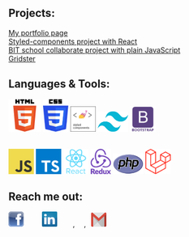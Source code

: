 <h2>Projects:</h2>
<a href="https://leogytis.github.io/">My portfolio page</a><br>
<a href="https://leogytis.github.io/e-study/">Styled-components project with React</a><br>
<a href="https://leogytis.github.io/braintech/">BIT school collaborate project with plain JavaScript</a><br>
<a href="https://leogytis.github.io/gridster/">Gridster</a><br>

<h2>Languages & Tools:</h2>
<a href="https://www.w3schools.com/html/" title="html"><img src="icons/html.png" width="64" height="64" /></a>
<a href="https://www.w3schools.com/css/" title="css"><img src="icons/css.png" width="50" height="64" /></a>
<a href="https://styled-components.com/" title="styled"><img src="icons/styled-components.png" width="50" height="50"/></a>
<a href="https://tailwindcss.com/" title="Tailwind"><img src="icons/tailwind.png" width=60" height="40"/></a>
<a href="https://bootsrap.com/" title="Bootstrap"><img src="icons/bootsrap.png" width="50" height="50"/></a><br><br>

<a href="https://en.wikipedia.org/wiki/JavaScript" title="JavaScript"><img src="icons/javascript.png" width="50" height="50" /></a>
<a href="https://www.typescriptlang.org/" title="TypeScript"><img src="icons/typescript.png" width="50" height="50"/></a>
<a href="https://reactjs.org/" title="React"><img src="icons/react.png" width="50" height="50"/></a>
<a href="https://redux.js.org/" title="Redux"><img src="icons/redux.png" width="40" height="50"/></a>
<a href="https://www.php.net/" title="PHP"><img src="icons/php.png" width="60" height="40"/></a>
<a href="https://laravel.com/" title="Laravel"><img src="icons/laravel.png" width="50" height="50"/></a>

<h2>Reach me out:</h2>

<a href="https://www.facebook.com/divergytis" title="Facebook" style="margin-right: 20px"><img src="icons/facebook.png" width="30" height="30"/></a>&nbsp;&nbsp;&nbsp;
<a href="https://www.linkedin.com/in/gytis-leonavicius-74839519a/" title="LinkedIn" style="padding-right: 20px"><img src="icons/linkedin.png" width="30" height="30"/></a> &ensp;, &emsp;, &thinsp;
<a href="mailto:leogytis@gmail.com" title="Gmail"><img src="icons/gmail.png" width="30" height="28"/></a>
